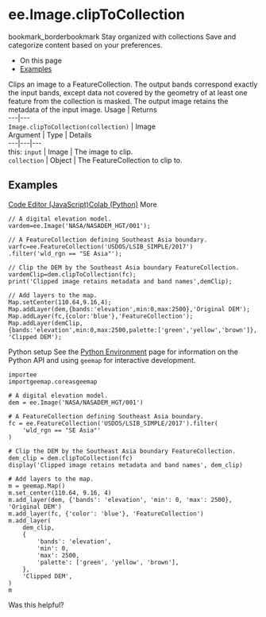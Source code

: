  
#  ee.Image.clipToCollection
bookmark_borderbookmark Stay organized with collections  Save and categorize content based on your preferences.
  * On this page
  * [Examples](https://developers.google.com/earth-engine/apidocs/ee-image-cliptocollection#examples)


Clips an image to a FeatureCollection. The output bands correspond exactly the input bands, except data not covered by the geometry of at least one feature from the collection is masked. The output image retains the metadata of the input image.
Usage | Returns  
---|---  
`Image.clipToCollection(collection)` | Image  
Argument | Type | Details  
---|---|---  
this: `input` | Image | The image to clip.  
`collection` | Object | The FeatureCollection to clip to.  
## Examples
[Code Editor (JavaScript)](https://developers.google.com/earth-engine/apidocs/ee-image-cliptocollection#code-editor-javascript-sample)[Colab (Python)](https://developers.google.com/earth-engine/apidocs/ee-image-cliptocollection#colab-python-sample) More
```
// A digital elevation model.
vardem=ee.Image('NASA/NASADEM_HGT/001');

// A FeatureCollection defining Southeast Asia boundary.
varfc=ee.FeatureCollection('USDOS/LSIB_SIMPLE/2017')
.filter('wld_rgn == "SE Asia"');

// Clip the DEM by the Southeast Asia boundary FeatureCollection.
vardemClip=dem.clipToCollection(fc);
print('Clipped image retains metadata and band names',demClip);

// Add layers to the map.
Map.setCenter(110.64,9.16,4);
Map.addLayer(dem,{bands:'elevation',min:0,max:2500},'Original DEM');
Map.addLayer(fc,{color:'blue'},'FeatureCollection');
Map.addLayer(demClip,
{bands:'elevation',min:0,max:2500,palette:['green','yellow','brown']},
'Clipped DEM');
```
Python setup
See the [ Python Environment](https://developers.google.com/earth-engine/guides/python_install) page for information on the Python API and using `geemap` for interactive development.
```
importee
importgeemap.coreasgeemap
```
```
# A digital elevation model.
dem = ee.Image('NASA/NASADEM_HGT/001')

# A FeatureCollection defining Southeast Asia boundary.
fc = ee.FeatureCollection('USDOS/LSIB_SIMPLE/2017').filter(
    'wld_rgn == "SE Asia"'
)

# Clip the DEM by the Southeast Asia boundary FeatureCollection.
dem_clip = dem.clipToCollection(fc)
display('Clipped image retains metadata and band names', dem_clip)

# Add layers to the map.
m = geemap.Map()
m.set_center(110.64, 9.16, 4)
m.add_layer(dem, {'bands': 'elevation', 'min': 0, 'max': 2500}, 'Original DEM')
m.add_layer(fc, {'color': 'blue'}, 'FeatureCollection')
m.add_layer(
    dem_clip,
    {
        'bands': 'elevation',
        'min': 0,
        'max': 2500,
        'palette': ['green', 'yellow', 'brown'],
    },
    'Clipped DEM',
)
m
```

Was this helpful?
